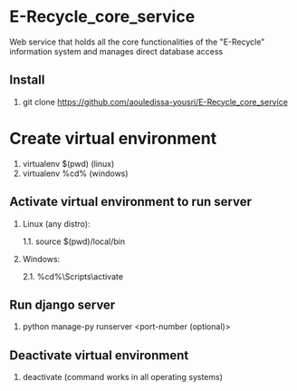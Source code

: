 # E-Recycle_core_service 

Web service that holds all the core functionalities of the "E-Recycle" information system and manages direct database access


## Install 

1. git clone https://github.com/aouledissa-yousri/E-Recycle_core_service

# Create virtual environment

1. virtualenv $(pwd) (linux)
2. virtualenv %cd% (windows)




## Activate virtual environment to run server

1. Linux (any distro): 

    1.1. source $(pwd)/local/bin

2. Windows: 

    2.1. %cd%\Scripts\activate

## Run django server 

1. python manage-py runserver <port-number (optional)>


## Deactivate virtual environment

1. deactivate (command works in all operating systems)

